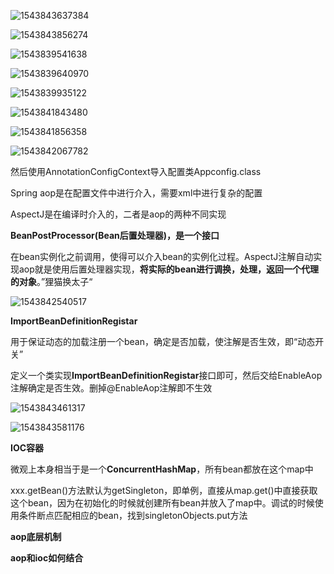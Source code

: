![1543843637384](C:\Users\ASUS\AppData\Roaming\Typora\typora-user-images\1543843637384.png)

![1543843856274](C:\Users\ASUS\AppData\Roaming\Typora\typora-user-images\1543843856274.png)

![1543839541638](C:\Users\ASUS\AppData\Roaming\Typora\typora-user-images\1543839541638.png)

![1543839640970](C:\Users\ASUS\AppData\Roaming\Typora\typora-user-images\1543839640970.png)

![1543839935122](C:\Users\ASUS\AppData\Roaming\Typora\typora-user-images\1543839935122.png)

![1543841843480](C:\Users\ASUS\AppData\Roaming\Typora\typora-user-images\1543841843480.png)

![1543841856358](C:\Users\ASUS\AppData\Roaming\Typora\typora-user-images\1543841856358.png)

![1543842067782](C:\Users\ASUS\AppData\Roaming\Typora\typora-user-images\1543842067782.png)



然后使用AnnotationConfigContext导入配置类Appconfig.class

Spring aop是在配置文件中进行介入，需要xml中进行复杂的配置

AspectJ是在编译时介入的，二者是aop的两种不同实现



**BeanPostProcessor(Bean后置处理器)，是一个接口**

在bean实例化之前调用，使得可以介入bean的实例化过程。AspectJ注解自动实现aop就是使用后置处理器实现，**将实际的bean进行调换，处理，返回一个代理的对象**。”狸猫换太子“

![1543842540517](C:\Users\ASUS\AppData\Roaming\Typora\typora-user-images\1543842540517.png)





**ImportBeanDefinitionRegistar**

用于保证动态的加载注册一个bean，确定是否加载，使注解是否生效，即“动态开关”

定义一个类实现**ImportBeanDefinitionRegistar**接口即可，然后交给EnableAop注解确定是否生效。删掉@EnableAop注解即不生效

![1543843461317](C:\Users\ASUS\AppData\Roaming\Typora\typora-user-images\1543843461317.png)

![1543843581176](C:\Users\ASUS\AppData\Roaming\Typora\typora-user-images\1543843581176.png)





**IOC容器**

微观上本身相当于是一个**ConcurrentHashMap**，所有bean都放在这个map中

xxx.getBean()方法默认为getSingleton，即单例，直接从map.get()中直接获取这个bean，因为在初始化的时候就创建所有bean并放入了map中。调试的时候使用条件断点匹配相应的bean，找到singletonObjects.put方法

**aop底层机制**



**aop和ioc如何结合**